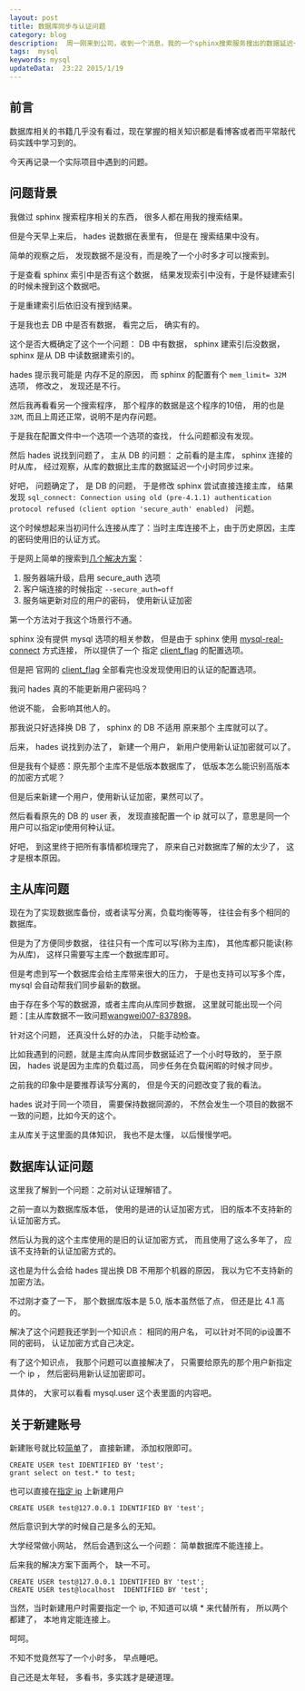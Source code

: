```yaml
---
layout: post
title: 数据库同步与认证问题
category: blog
description:  周一刚来到公司，收到一个消息，我的一个sphinx搜索服务搜出的数据延迟一个小时，于是查了查什么问题
tags:  mysql
keywords: mysql
updateData:  23:22 2015/1/19
---
```



## 前言  

数据库相关的书籍几乎没有看过，现在掌握的相关知识都是看博客或者而平常敲代码实践中学习到的。  

今天再记录一个实际项目中遇到的问题。  


## 问题背景  


我做过 sphinx 搜索程序相关的东西， 很多人都在用我的搜索结果。  

但是今天早上来后， hades 说数据在表里有， 但是在 搜索结果中没有。  

简单的观察之后， 发现数据不是没有，而是晚了一个小时多才可以搜索到。  

于是查看 sphinx 索引中是否有这个数据， 结果发现索引中没有，于是怀疑建索引的时候未搜到这个数据吧。  

于是重建索引后依旧没有搜到结果。  

于是我也去 DB 中是否有数据， 看完之后， 确实有的。  

这个是否大概确定了这个一个问题： DB 中有数据， sphinx 建索引后没数据， sphinx 是从 DB 中读数据建索引的。  

hades 提示我可能是 内存不足的原因， 而 sphinx 的配置有个 `mem_limit= 32M` 选项， 修改之， 发现还是不行。  

 然后我再看看另一个搜索程序， 那个程序的数据是这个程序的10倍， 用的也是 `32M`, 而且上周还正常，说明不是内存问题。  
 
 于是我在配置文件中一个选项一个选项的查找， 什么问题都没有发现。  
 
 然后 hades 说找到问题了， 主从 DB 的问题： 之前看的是主库， sphinx 连接的时从库， 经过观察，从库的数据比主库的数据延迟一个小时同步过来。  
 
 
好吧， 问题确定了， 是 DB 的问题， 于是修改 sphinx 尝试直接连接主库， 结果发现 `sql_connect: Connection using old (pre-4.1.1) authentication protocol refused (client option 'secure_auth' enabled) ` 问题。  


这个时候想起来当初问什么连接从库了：当时主库连接不上，由于历史原因，主库的密码使用旧的认证方式。 

于是网上简单的搜索到[几个解决方案][content-39-1492-1]：  


1. 服务器端升级，启用 secure_auth 选项  
2. 客户端连接的时候指定 `--secure_auth=off`  
3. 服务端更新对应的用户的密码， 使用新认证加密  

第一个方法对于我这个场景行不通。  

sphinx 没有提供 mysql 选项的相关参数， 但是由于 sphinx 使用 [mysql-real-connect][] 方式连接， 所以提供了一个 指定 [client_flag][capability-flags] 的配置选项。  

但是把 官网的 [client_flag][capability-flags]  全部看完也没发现使用旧的认证的配置选项。  

我问 hades 真的不能更新用户密码吗？  

他说不能， 会影响其他人的。  


那我说只好选择换 DB 了， sphinx 的 DB 不适用 原来那个 主库就可以了。  

后来， hades 说找到办法了， 新建一个用户， 新用户使用新认证加密就可以了。  

但是我有个疑惑：原先那个主库不是低版本数据库了， 低版本怎么能识别高版本的加密方式呢？  

但是后来新建一个用户，使用新认证加密，果然可以了。  

然后看看原先的 DB 的 user 表， 发现直接配置一个 ip 就可以了，意思是同一个用户可以指定ip使用何种认证。  


好吧， 到这里终于把所有事情都梳理完了， 原来自己对数据库了解的太少了， 这才是根本原因。  


## 主从库问题  

现在为了实现数据库备份，或者读写分离，负载均衡等等， 往往会有多个相同的数据库。  

但是为了方便同步数据， 往往只有一个库可以写(称为主库)， 其他库都只能读(称为从库)， 这样只需要写主库一个数据库即可。  

但是考虑到写一个数据库会给主库带来很大的压力， 于是也支持可以写多个库， mysql 会自动帮我们同步最新的数据。  


由于存在多个写的数据源，或者主库向从库同步数据， 这里就可能出现一个问题：[主从库数据不一致问题[wangwei007-837898]。  


针对这个问题， 还真没什么好的办法， 只能手动检查。  

比如我遇到的问题，就是主库向从库同步数据延迟了一个小时导致的， 至于原因， hades 说是因为主库的负载过高， 同步任务在负载闲暇的时候才同步。  


之前我的印象中是要推荐读写分离的， 但是今天的问题改变了我的看法。  

hades 说对于同一个项目， 需要保持数据同源的， 不然会发生一个项目的数据不一致的问题，比如今天的这个。  

主从库关于这里面的具体知识， 我也不是太懂， 以后慢慢学吧。  


## 数据库认证问题  


这里我了解到一个问题：之前对认证理解错了。  

之前一直以为数据库版本低， 使用的是进的认证加密方式， 旧的版本不支持新的认证加密方式。  

然后认为我的这个主库使用的是旧的认证加密方式， 而且使用了这么多年了， 应该不支持新的认证加密方式的。  

这也是为什么会给 hades 提出换 DB 不用那个机器的原因， 我以为它不支持新的加密方法。  

不过刚才查了一下， 那个数据库版本是 5.0, 版本虽然低了点， 但还是比 4.1 高的。  


解决了这个问题我还学到一个知识点： 相同的用户名， 可以针对不同的ip设置不同的密码， 认证加密方式自己决定。  

有了这个知识点， 我那个问题可以直接解决了， 只需要给原先的那个用户新指定一个 ip ， 然后密码用新认证加密即可。  

具体的， 大家可以看看 mysql.user 这个表里面的内容吧。  



## 关于新建账号  

新建账号就比较[简单][justdb-7964319]了， 直接新建， 添加权限即可。  


```
CREATE USER test IDENTIFIED BY 'test';  
grant select on test.* to test;  
```

也可以直接在[指定 ip][seawavecau-282345] 上新建用户  

```
CREATE USER test@127.0.0.1 IDENTIFIED BY 'test';  
```

然后意识到大学的时候自己是多么的无知。  

大学经常做小网站， 然后会遇到这么一个问题： 简单数据库不能连接上。  

后来我的解决方案下面两个， 缺一不可。  

```
CREATE USER test@127.0.0.1 IDENTIFIED BY 'test';  
CREATE USER test@localhost  IDENTIFIED BY 'test';  
```

当然，当时新建用户时需要指定一个 ip, 不知道可以填 * 来代替所有， 所以两个都建了， 本地肯定能连接上。 


 呵呵。  

不知不觉竟然写了一个小时多， 早点睡吧。  


自己还是太年轻， 多看书，多实践才是硬道理。  


[justdb-7964319]: http://blog.csdn.net/justdb/article/details/7964319  
[seawavecau-282345]: http://seawavecau.iteye.com/blog/282345  
[wangwei007-837898]: http://wangwei007.blog.51cto.com/68019/837898  
[content-39-1492-1]: http://www.dns001.com/tech/content-39-1492-1.html  
[mysql-real-connect]: http://dev.mysql.com/doc/refman/5.7/en/mysql-real-connect.html  
[capability-flags]: http://dev.mysql.com/doc/internals/en/capability-flags.html#flag-CLIENT_SECURE_CONNECTION  